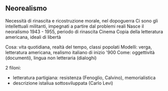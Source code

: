 ## Neorealismo
Necessità di rinascita e ricostruzione morale, nel dopoguerra
Ci sono gli intellettuali militanti, impegnati a partire dal problemi reali
Nasce il neoralismo 1943 - 1955, periodo di rinascita
Cinema
Copia della letteratura americana, ideali di libertà

Cosa: vita quotidiana, realtà del tempo, classi popolati
Modelli: verga, letteratura americana, realismo italiano di inizio '900
Come: oggettività (documenti), lingua non letteraria (dialoghi)

2 filoni:
- letteratura partigiana: resistenza (Fenoglio, Calvino), memorialistica
- descrizione istaliua sottosviluppata (Carlo Levi)
